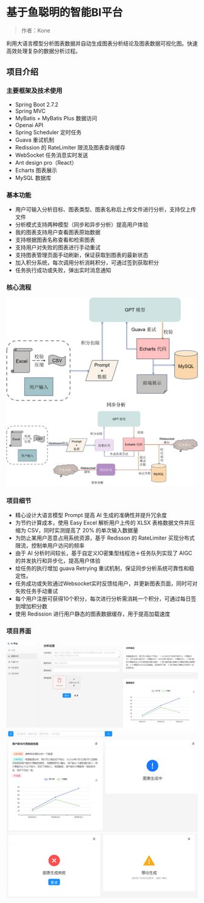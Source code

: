 # 基于鱼聪明的智能BI平台

> 作者：Kone


利用大语言模型分析图表数据并自动生成图表分析结论及图表数据可视化图。快速高效处理复杂的数据分析过程。


## 项目介绍

### 主要框架及技术使用

- Spring Boot 2.7.2
- Spring MVC
- MyBatis + MyBatis Plus 数据访问
- Openai API
- Spring Scheduler 定时任务
- Guava 重试机制
- Redission 的 RateLimiter 限流及图表查询缓存
- WebSocket 任务消息实时发送
- Ant design pro（React）
- Echarts 图表展示
- MySQL 数据库

### 基本功能

- 用户可输入分析目标、图表类型、图表名称后上传文件进行分析，支持仅上传文件
- 分析模式支持两种模型（同步和异步分析）提高用户体验
- 我的图表支持用户查看图表原始数据
- 支持根据图表名称查看和检索图表
- 支持用户对失败的图表进行手动重试
- 支持图表管理页面手动刷新，保证获取到图表的最新状态
- 加入积分系统，每次调用分析消耗积分，可通过签到获取积分
- 任务执行成功或失败，弹出实时消息通知


### 核心流程
![同步](doc/%E5%9B%BE%E7%89%871.png)
![异步](doc/%E5%9B%BE%E7%89%872.png)

### 项目细节

- 精心设计大语言模型 Prompt 提高 AI 生成的准确性并提升冗余度
- 为节约计算成本，使用 Easy Excel 解析用户上传的 XLSX 表格数据文件并压缩为 CSV，同时实测提高了 20% 的单次输入数据量
- 为防止某用户恶意占用系统资源，基于 Redisson 的 RateLimiter 买现分布式限流，控制单用户访问的频率
- 由于 AI 分析时间较长，基于自定义IO密集型线程池＋任务队列实现了 AIGC 的并发执行和异步化，提高用户体验
- 给任务的执行增加 guava Retrying 重试机制，保证同步分析系统可靠性和稳定性。
- 任务成功或失败通过Websocket实时反馈给用户，并更新图表页面，同时可对失败任务手动重试
- 每个用户注册可获得10个积分，每次进行分析需消耗一个积分，可通过每日签到增加积分数
- 使用 Redission 进行用户静态的图表数据缓存，用于提高加载速度

### 项目界面
![输入图片说明](doc/%E5%9B%BE%E7%89%873.PNG)
![输入图片说明](doc/%E5%9B%BE%E7%89%874.PNG)
![输入图片说明](doc/%E5%9B%BE%E7%89%875.PNG)
